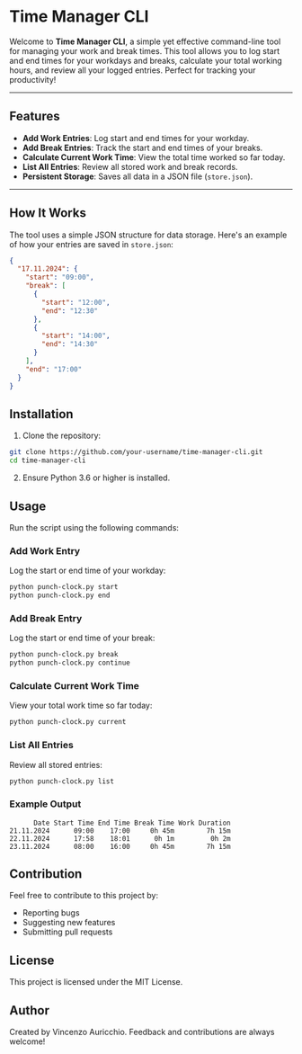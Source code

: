 # Time Manager CLI

Welcome to **Time Manager CLI**, a simple yet effective command-line tool for managing your work and break times. This
tool allows you to log start and end times for your workdays and breaks, calculate your total working hours, and review
all your logged entries. Perfect for tracking your productivity!

---

## Features

- **Add Work Entries**: Log start and end times for your workday.
- **Add Break Entries**: Track the start and end times of your breaks.
- **Calculate Current Work Time**: View the total time worked so far today.
- **List All Entries**: Review all stored work and break records.
- **Persistent Storage**: Saves all data in a JSON file (`store.json`).

---

## How It Works

The tool uses a simple JSON structure for data storage. Here's an example of how your entries are saved in `store.json`:

```json
{
  "17.11.2024": {
    "start": "09:00",
    "break": [
      {
        "start": "12:00",
        "end": "12:30"
      },
      {
        "start": "14:00",
        "end": "14:30"
      }
    ],
    "end": "17:00"
  }
}
```

## Installation

1. Clone the repository:

```bash
git clone https://github.com/your-username/time-manager-cli.git
cd time-manager-cli
```

2. Ensure Python 3.6 or higher is installed.

## Usage

Run the script using the following commands:

### Add Work Entry

Log the start or end time of your workday:

```bash
python punch-clock.py start
python punch-clock.py end
```

### Add Break Entry

Log the start or end time of your break:

```bash
python punch-clock.py break
python punch-clock.py continue
```

### Calculate Current Work Time

View your total work time so far today:

```bash
python punch-clock.py current
```

### List All Entries

Review all stored entries:

```bash
python punch-clock.py list
```

### Example Output

```text
      Date Start Time End Time Break Time Work Duration
21.11.2024      09:00    17:00     0h 45m        7h 15m
22.11.2024      17:58    18:01      0h 1m         0h 2m
23.11.2024      08:00    16:00     0h 45m        7h 15m

```

## Contribution

Feel free to contribute to this project by:

- Reporting bugs
- Suggesting new features
- Submitting pull requests

## License

This project is licensed under the MIT License.

## Author

Created by Vincenzo Auricchio. Feedback and contributions are always welcome!